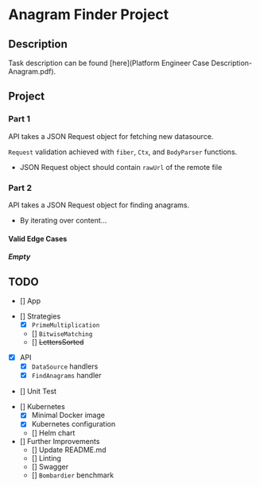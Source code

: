 # Anagram Finder Project

## Description

Task description can be found [here](Platform Engineer Case Description-Anagram.pdf).

## Project

### Part 1

API takes a JSON Request object for fetching new datasource.

`Request` validation achieved with `fiber`, `Ctx`, and `BodyParser` functions.

- JSON Request object should contain `rawUrl` of the remote file

### Part 2

API takes a JSON Request object for finding anagrams.

- By iterating over content...

#### Valid Edge Cases

##### Empty

## TODO

- [] App
 + [] Strategies
   - [x] `PrimeMultiplication`
   - [] `BitwiseMatching`
   - [] ~~LettersSorted~~
 + [x] API
   - [x] `DataSource` handlers
   - [x] `FindAnagrams` handler
 + [] Unit Test
- [] Kubernetes
  + [x] Minimal Docker image
  + [x] Kubernetes configuration
  + [] Helm chart
- [] Further Improvements
  + [] Update README.md
  + [] Linting
  + [] Swagger
  + [] `Bombardier` benchmark
